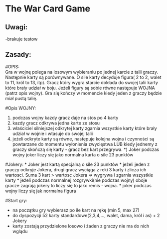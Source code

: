 # The War Card Game

## Uwagi:
-brakuje testow

## Zasady:

#OPIS:<br>
Gra w wojnę polega na losowym wybieraniu po jednej karcie z talii graczy.
Następnie karty są porównywane. O sile karty decyduje figura( 2 to 2, walet to 11, król to 13, itp).
Gracz który wygra starcie dokłada do swojej talii karty które brały udział w boju.
Jeżeli figury są sobie równe następuje WOJNA (patrz opis wojny).
Gra się kończy w momencie kiedy jeden z graczy będzie miał pustą talię.

#Opis WOJNY:
  1) podczas wojny kazdy gracz daje na stos po 4 karty
  2) kazdy gracz odkrywa jedna karte ze stosu
  3) właściciel silniejszej odkrytej karty zgarnia wszystkie karty które brały udział w wojnie i wtasuje do swojej talii
  4) jeżeli odkryte karty są równe, następuje kolejna wojna i czynności są powtarzane do momentu wyłonienia zwycięstwa
      LUB kiedy jednemy z graczy skończą się karty - gracz bez kart przegrywa.
  *) Joker podczas wojny joker liczy się jako normalna karta o sile 23 punktów
  
  #Jokery:
      * Joker jest kartą specjalną o sile 23 punktów
      * jeżeli jeden z graczy odkryje Jokera, drugi gracz wyciąga z reki 3 karty i zlicza 
        ich wartosci. Suma 3 kart > wartosc Jokera => wygrywa i zgarnia wszystkie karty
      * jeżeli podczas normalnej rozgrywki(nie podczas wojny) oboje gracze zagrają jokery 
        to liczy się to jako remis - wojna.
      * joker podczas wojny liczy się jak normalna figura
    
 #Start gry:
  - na początku gry wybierasz po ile kart na rękę (min 5, max 27)
  - do dyspozycji 52 karty standardowe(2,3,4,..., walet, dama, król i as) + 2 Jokery
  - karty zostają przydzielone losowo i żaden z graczy nie ma do nich wglądu

